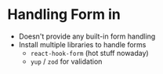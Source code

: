 # Handling Form in <React />

<v-clicks depth="2">

- Doesn't provide any built-in form handling
- Install multiple libraries to handle forms
  - `react-hook-form` (hot stuff nowaday)
  - `yup` / `zod` for validation

</v-clicks>
